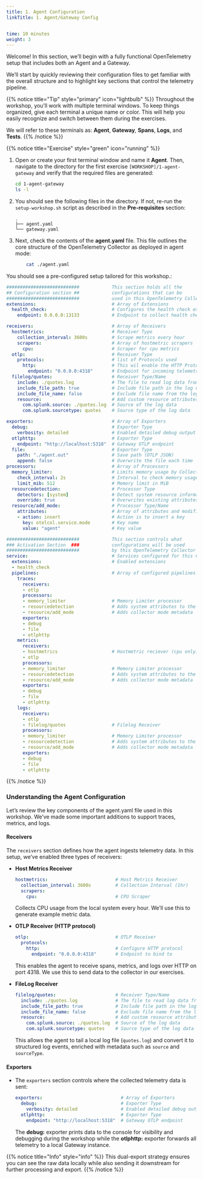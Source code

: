 ```yaml
---
title: 1. Agent Configuration
linkTitle: 1. Agent/Gateway Config


time: 10 minutes
weight: 3
---
```

Welcome! In this section, we’ll begin with a fully functional OpenTelemetry setup that includes both an Agent and a Gateway.

We’ll start by quickly reviewing their configuration files to get familiar with the overall structure and to highlight key sections that control the telemetry pipeline.

{{% notice title="Tip" style="primary" icon="lightbulb" %}}
Throughout the workshop, you’ll work with multiple terminal windows. To keep things organized, give each terminal a unique name or color. This will help you easily recognize and switch between them during the exercises.

We will refer to these terminals as: **Agent**, **Gateway**, **Spans**, **Logs**, and **Tests**.
{{% /notice %}}

{{% notice title="Exercise" style="green" icon="running" %}}

1. Open or create your first terminal window and name it **Agent**.
Then, navigate to the directory for the first exercise `[WORKSHOP]/1-agent-gateway` and verify that the required files are generated:

    ```bash
    cd 1-agent-gateway
    ls -l
    ```
  
2. You should see the following files in the directory.
If not, re-run the `setup-workshop.sh` script as described in the **Pre-requisites** section:

    ```text { title="Directory Structure" }
    .
    ├── agent.yaml
    └── gateway.yaml
    ```

3. Next, check the contents of the **agent.yaml** file.
This file outlines the core structure of the OpenTelemetry Collector as deployed in agent mode:

    ```bash
        cat ./agent.yaml
    ```

You should see a pre-configured setup tailored for this workshop.:

```yaml
###########################            This section holds all the
## Configuration section ##            configurations that can be 
###########################            used in this OpenTelemetry Collector
extensions:                            # Array of Extensions
  health_check:                        # Configures the health check extension
    endpoint: 0.0.0.0:13133            # Endpoint to collect health check data

receivers:                             # Array of Receivers
  hostmetrics:                         # Receiver Type
    collection_interval: 3600s         # Scrape metrics every hour
    scrapers:                          # Array of hostmetric scrapers
      cpu:                             # Scraper for cpu metrics
  otlp:                                # Receiver Type
    protocols:                         # list of Protocols used 
      http:                            # This wil enable the HTTP Protocol
        endpoint: "0.0.0.0:4318"       # Endpoint for incoming telemetry data 
  filelog/quotes:                      # Receiver Type/Name
    include: ./quotes.log              # The file to read log data from
    include_file_path: true            # Include file path in the log data
    include_file_name: false           # Exclude file name from the log data
    resource:                          # Add custom resource attributes
      com.splunk.source: ./quotes.log  # Source of the log data
      com.splunk.sourcetype: quotes    # Source type of the log data

exporters:                             # Array of Exporters
  debug:                               # Exporter Type
    verbosity: detailed                # Enabled detailed debug output
  otlphttp:                            # Exporter Type
    endpoint: "http://localhost:5318"  # Gateway OTLP endpoint  
  file:                                # Exporter Type
    path: "./agent.out"                # Save path (OTLP JSON)
    append: false                      # Overwrite the file each time
processors:                            # Array of Processors
  memory_limiter:                      # Limits memory usage by Collectors pipeline
    check_interval: 2s                 # Interval to check memory usage
    limit_mib: 512                     # Memory limit in MiB
  resourcedetection:                   # Processor Type
    detectors: [system]                # Detect system resource information
    override: true                     # Overwrites existing attributes
  resource/add_mode:                   # Processor Type/Name
    attributes:                        # Array of attributes and modifications
    - action: insert                   # Action is to insert a key
      key: otelcol.service.mode        # Key name
      value: "agent"                   # Key value

###########################            This section controls what
### Activation Section  ###            configurations will be used
###########################            by this OpenTelemetry Collector
service:                               # Services configured for this Collector
  extensions:                          # Enabled extensions
  - health_check
  pipelines:                           # Array of configured pipelines
    traces:
      receivers:
      - otlp
      processors:
      - memory_limiter                 # Memory Limiter processor
      - resourcedetection              # Adds system attributes to the data
      - resource/add_mode              # Adds collector mode metadata
      exporters:
      - debug
      - file
      - otlphttp
    metrics:
      receivers:
      - hostmetrics                    # Hostmetric reciever (cpu only)
      - otlp
      processors:
      - memory_limiter                 # Memory Limiter processor
      - resourcedetection              # Adds system attributes to the data
      - resource/add_mode              # Adds collector mode metadata
      exporters:
      - debug
      - file
      - otlphttp
    logs:
      receivers:
      - otlp
      - filelog/quotes                 # Filelog Receiver
      processors:
      - memory_limiter                 # Memory Limiter processor
      - resourcedetection              # Adds system attributes to the data
      - resource/add_mode              # Adds collector mode metadata
      exporters:
      - debug
      - file
      - otlphttp
```

{{% /notice %}}

### Understanding the Agent Configuration

Let’s review the key components of the agent.yaml file used in this workshop. We’ve made some important additions to support traces, metrics, and logs.

#### Receivers

The `receivers` section defines how the agent ingests telemetry data. In this setup, we’ve enabled three types of receivers:

* **Host Metrics Receiver**

  ```yaml
  hostmetrics:                         # Host Metrics Receiver
    collection_interval: 3600s         # Collection Interval (1hr)
    scrapers:
      cpu:                             # CPU Scraper
  ```

  Collects CPU usage from the local system every hour. We’ll use this to generate example metric data.

* **OTLP Receiver (HTTP protocol)**

  ```yaml
  otlp:                                # OTLP Receiver
    protocols:
      http:                            # Configure HTTP protocol
        endpoint: "0.0.0.0:4318"       # Endpoint to bind to
  ```

  This enables the agent to receive spans, metrics, and logs over HTTP on port 4318.  We use this to send data to the collector in our exercises.

* **FileLog Receiver**

  ```yaml
  filelog/quotes:                      # Receiver Type/Name
    include: ./quotes.log              # The file to read log data from
    include_file_path: true            # Include file path in the log data
    include_file_name: false           # Exclude file name from the log data
    resource:                          # Add custom resource attributes
      com.splunk.source: ./quotes.log  # Source of the log data
      com.splunk.sourcetype: quotes    # Source type of the log data
  ```

  This allows the agent to tail a local log file (`quotes.log`) and convert it to structured log events, enriched with metadata such as `source` and `sourceType`.

#### Exporters

* The `exporters` section controls where the collected telemetry data is sent:

  ```yaml
  exporters:                             # Array of Exporters
    debug:                               # Exporter Type
      verbosity: detailed                # Enabled detailed debug output
    otlphttp:                            # Exporter Type
      endpoint: "http://localhost:5318"  # Gateway OTLP endpoint  
  ```

  The **debug:** exporter prints data to the console for visibility and debugging during the workshop while the **otlphttp:** exporter forwards all telemetry to a local Gateway instance.

{{% notice title="Info" style="info" %}}
This dual-export strategy ensures you can see the raw data locally while also sending it downstream for further processing and export.
{{% /notice %}}
